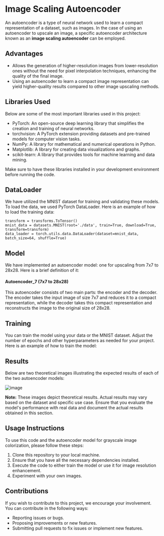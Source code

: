# Image Scaling Autoencoder

An autoencoder is a type of neural network used to learn a compact representation of a dataset, such as images. In the case of using an autoencoder to upscale an image, a specific autoencoder architecture known as an **image scaling autoencoder** can be employed.

## Advantages
- Allows the generation of higher-resolution images from lower-resolution ones without the need for pixel interpolation techniques, enhancing the quality of the final image.
- Using an autoencoder to learn a compact image representation can yield higher-quality results compared to other image upscaling methods.

## Libraries Used

Below are some of the most important libraries used in this project:

- PyTorch: An open-source deep learning library that simplifies the creation and training of neural networks.
- torchvision: A PyTorch extension providing datasets and pre-trained models for computer vision tasks.
- NumPy: A library for mathematical and numerical operations in Python.
- Matplotlib: A library for creating data visualizations and graphs.
- scikit-learn: A library that provides tools for machine learning and data mining.

Make sure to have these libraries installed in your development environment before running the code.

## DataLoader
We have utilized the MNIST dataset for training and validating these models. To load the data, we used PyTorch DataLoader. Here is an example of how to load the training data:

```
transform = transforms.ToTensor()
mnist_data = datasets.MNIST(root='./data', train=True, download=True, transform=transform)
data_loader = torch.utils.data.DataLoader(dataset=mnist_data, batch_size=64, shuffle=True)
```

## Model
We have implemented an autoencoder model: one for upscaling from 7x7 to 28x28. Here is a brief definition of it:

#### Autoencoder_7 (7x7 to 28x28)
This autoencoder consists of two main parts: the encoder and the decoder. The encoder takes the input image of size 7x7 and reduces it to a compact representation, while the decoder takes this compact representation and reconstructs the image to the original size of 28x28.

## Training
You can train the model using your data or the MNIST dataset. Adjust the number of epochs and other hyperparameters as needed for your project. Here is an example of how to train the model:

## Results
Below are two theoretical images illustrating the expected results of each of the two autoencoder models:

![image](https://github.com/Vicks0712/Deep-Learning-Projects/assets/90756558/cbce072c-0de7-4812-a0f3-f366030c722a)

**Note:** These images depict theoretical results. Actual results may vary based on the dataset and specific use case. Ensure that you evaluate the model's performance with real data and document the actual results obtained in this section.

## Usage Instructions

To use this code and the autoencoder model for grayscale image colorization, please follow these steps:

1. Clone this repository to your local machine.
2. Ensure that you have all the necessary dependencies installed.
3. Execute the code to either train the model or use it for image resolution enhancement.
4. Experiment with your own images.

## Contributions
If you wish to contribute to this project, we encourage your involvement. You can contribute in the following ways:

- Reporting issues or bugs.
- Proposing improvements or new features.
- Submitting pull requests to fix issues or implement new features.

